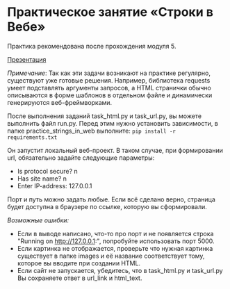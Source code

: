 # Практическое занятие «Строки в Вебе»

Практика рекомендована после прохождения модуля 5.

[Презентация](https://clck.ru/34HAyU)

*Примечание*: Так как эти задачи возникают 
на практике регулярно, существуют уже готовые решения.
Например, библиотека requests умеет подставлять аргументы запросов, а HTML
 странички обычно описываются в форме шаблонов в отдельном файле и динамически генерируются
 веб-фреймворками.

После выполнения заданий task_html.py и task_url.py, вы можете выполнить файл run.py. Перед этим нужно установить 
зависимости, в папке practice_strings_in_web выполните:
`
pip install -r requirements.txt
`

Он запустит локальный веб-проект. В таком случае, при формировании url, 
обязательно задайте следующие параметры:
* Is protocol secure? n
* Has site name? n
* Enter IP-address: 127.0.0.1

Порт и путь можно задать любые. Если всё сделано верно, страница будет доступна 
в браузере по ссылке, которую вы сформировали.

*Возможные ошибки:*
* Если в выводе написано, что-то про порт и не появляется строка "Running on http://127.0.0.1:",
 попробуйте использовать порт 5000.
* Если картинка не отображается, проверьте что нужная картинка существует 
в папке images и её название соответствует тому, которое вы 
вводите при создании HTML.
* Если сайт не запускается, убедитесь, что в task_html.py и task_url.py 
Вы сохраняете ответ в url_link и html_text.
